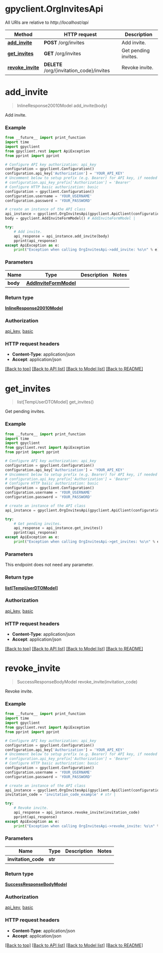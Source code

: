 # gpyclient.OrgInvitesApi

All URIs are relative to *http://localhost/api*

Method | HTTP request | Description
------------- | ------------- | -------------
[**add_invite**](OrgInvitesApi.md#add_invite) | **POST** /org/invites | Add invite.
[**get_invites**](OrgInvitesApi.md#get_invites) | **GET** /org/invites | Get pending invites.
[**revoke_invite**](OrgInvitesApi.md#revoke_invite) | **DELETE** /org/{invitation_code}/invites | Revoke invite.


# **add_invite**
> InlineResponse20010Model add_invite(body)

Add invite.

### Example
```python
from __future__ import print_function
import time
import gpyclient
from gpyclient.rest import ApiException
from pprint import pprint

# Configure API key authorization: api_key
configuration = gpyclient.Configuration()
configuration.api_key['Authorization'] = 'YOUR_API_KEY'
# Uncomment below to setup prefix (e.g. Bearer) for API key, if needed
# configuration.api_key_prefix['Authorization'] = 'Bearer'
# Configure HTTP basic authorization: basic
configuration = gpyclient.Configuration()
configuration.username = 'YOUR_USERNAME'
configuration.password = 'YOUR_PASSWORD'

# create an instance of the API class
api_instance = gpyclient.OrgInvitesApi(gpyclient.ApiClient(configuration))
body = gpyclient.AddInviteFormModel() # AddInviteFormModel | 

try:
    # Add invite.
    api_response = api_instance.add_invite(body)
    pprint(api_response)
except ApiException as e:
    print("Exception when calling OrgInvitesApi->add_invite: %s\n" % e)
```

### Parameters

Name | Type | Description  | Notes
------------- | ------------- | ------------- | -------------
 **body** | [**AddInviteFormModel**](AddInviteFormModel.md)|  | 

### Return type

[**InlineResponse20010Model**](InlineResponse20010Model.md)

### Authorization

[api_key](../README.md#api_key), [basic](../README.md#basic)

### HTTP request headers

 - **Content-Type**: application/json
 - **Accept**: application/json

[[Back to top]](#) [[Back to API list]](../README.md#documentation-for-api-endpoints) [[Back to Model list]](../README.md#documentation-for-models) [[Back to README]](../README.md)

# **get_invites**
> list[TempUserDTOModel] get_invites()

Get pending invites.

### Example
```python
from __future__ import print_function
import time
import gpyclient
from gpyclient.rest import ApiException
from pprint import pprint

# Configure API key authorization: api_key
configuration = gpyclient.Configuration()
configuration.api_key['Authorization'] = 'YOUR_API_KEY'
# Uncomment below to setup prefix (e.g. Bearer) for API key, if needed
# configuration.api_key_prefix['Authorization'] = 'Bearer'
# Configure HTTP basic authorization: basic
configuration = gpyclient.Configuration()
configuration.username = 'YOUR_USERNAME'
configuration.password = 'YOUR_PASSWORD'

# create an instance of the API class
api_instance = gpyclient.OrgInvitesApi(gpyclient.ApiClient(configuration))

try:
    # Get pending invites.
    api_response = api_instance.get_invites()
    pprint(api_response)
except ApiException as e:
    print("Exception when calling OrgInvitesApi->get_invites: %s\n" % e)
```

### Parameters
This endpoint does not need any parameter.

### Return type

[**list[TempUserDTOModel]**](TempUserDTOModel.md)

### Authorization

[api_key](../README.md#api_key), [basic](../README.md#basic)

### HTTP request headers

 - **Content-Type**: application/json
 - **Accept**: application/json

[[Back to top]](#) [[Back to API list]](../README.md#documentation-for-api-endpoints) [[Back to Model list]](../README.md#documentation-for-models) [[Back to README]](../README.md)

# **revoke_invite**
> SuccessResponseBodyModel revoke_invite(invitation_code)

Revoke invite.

### Example
```python
from __future__ import print_function
import time
import gpyclient
from gpyclient.rest import ApiException
from pprint import pprint

# Configure API key authorization: api_key
configuration = gpyclient.Configuration()
configuration.api_key['Authorization'] = 'YOUR_API_KEY'
# Uncomment below to setup prefix (e.g. Bearer) for API key, if needed
# configuration.api_key_prefix['Authorization'] = 'Bearer'
# Configure HTTP basic authorization: basic
configuration = gpyclient.Configuration()
configuration.username = 'YOUR_USERNAME'
configuration.password = 'YOUR_PASSWORD'

# create an instance of the API class
api_instance = gpyclient.OrgInvitesApi(gpyclient.ApiClient(configuration))
invitation_code = 'invitation_code_example' # str | 

try:
    # Revoke invite.
    api_response = api_instance.revoke_invite(invitation_code)
    pprint(api_response)
except ApiException as e:
    print("Exception when calling OrgInvitesApi->revoke_invite: %s\n" % e)
```

### Parameters

Name | Type | Description  | Notes
------------- | ------------- | ------------- | -------------
 **invitation_code** | **str**|  | 

### Return type

[**SuccessResponseBodyModel**](SuccessResponseBodyModel.md)

### Authorization

[api_key](../README.md#api_key), [basic](../README.md#basic)

### HTTP request headers

 - **Content-Type**: application/json
 - **Accept**: application/json

[[Back to top]](#) [[Back to API list]](../README.md#documentation-for-api-endpoints) [[Back to Model list]](../README.md#documentation-for-models) [[Back to README]](../README.md)

